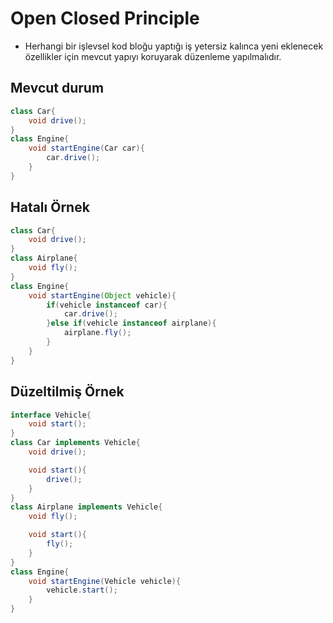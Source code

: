 # Open Closed Principle
* Herhangi bir işlevsel kod bloğu yaptığı iş yetersiz kalınca yeni eklenecek özellikler için mevcut yapıyı koruyarak düzenleme yapılmalıdır.

## Mevcut durum
```java
class Car{
	void drive();
}
class Engine{
	void startEngine(Car car){
		car.drive();
	}
}
```
## Hatalı Örnek
```java
class Car{
	void drive();
}
class Airplane{
	void fly();
}
class Engine{
	void startEngine(Object vehicle){
		if(vehicle instanceof car){
			car.drive();
		}else if(vehicle instanceof airplane){
			airplane.fly();
		}
	}
}
```
## Düzeltilmiş Örnek
```java
interface Vehicle{
	void start();
}
class Car implements Vehicle{
	void drive();

	void start(){
		drive();
	}
}
class Airplane implements Vehicle{
	void fly();

	void start(){
		fly();
	}
}
class Engine{
	void startEngine(Vehicle vehicle){
		vehicle.start();
	}
}
```
